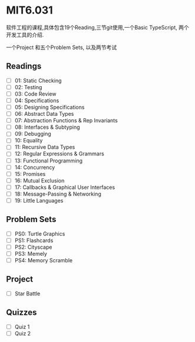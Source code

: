 # MIT6.031

软件工程的课程,具体包含19个Reading,三节git使用,一个Basic TypeScript, 两个开发工具的介绍.

一个Project 和五个Problem Sets, 以及两节考试

## Readings

- [ ] 01: Static Checking
- [ ] 02: Testing
- [ ] 03: Code Review
- [ ] 04: Specifications
- [ ] 05: Designing Specifications
- [ ] 06: Abstract Data Types
- [ ] 07: Abstraction Functions & Rep Invariants
- [ ] 08: Interfaces & Subtyping
- [ ] 09: Debugging
- [ ] 10: Equality
- [ ] 11: Recursive Data Types
- [ ] 12: Regular Expressions & Grammars
- [ ] 13: Functional Programming
- [ ] 14: Concurrency
- [ ] 15: Promises
- [ ] 16: Mutual Exclusion
- [ ] 17: Callbacks & Graphical User Interfaces
- [ ] 18: Message-Passing & Networking
- [ ] 19: Little Languages

## Problem Sets
- [ ] PS0: Turtle Graphics
- [ ] PS1: Flashcards
- [ ] PS2: Cityscape
- [ ] PS3: Memely
- [ ] PS4: Memory Scramble
## Project
- [ ] Star Battle
## Quizzes
- [ ] Quiz 1 
- [ ] Quiz 2